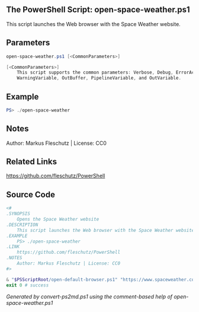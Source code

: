 ## The PowerShell Script: open-space-weather.ps1

This script launches the Web browser with the Space Weather website.

## Parameters
```powershell
open-space-weather.ps1 [<CommonParameters>]

[<CommonParameters>]
    This script supports the common parameters: Verbose, Debug, ErrorAction, ErrorVariable, WarningAction, 
    WarningVariable, OutBuffer, PipelineVariable, and OutVariable.
```

## Example
```powershell
PS> ./open-space-weather

```

## Notes
Author: Markus Fleschutz | License: CC0

## Related Links
https://github.com/fleschutz/PowerShell

## Source Code
```powershell
<#
.SYNOPSIS
	Opens the Space Weather website 
.DESCRIPTION
	This script launches the Web browser with the Space Weather website.
.EXAMPLE
	PS> ./open-space-weather
.LINK
	https://github.com/fleschutz/PowerShell
.NOTES
	Author: Markus Fleschutz | License: CC0
#>

& "$PSScriptRoot/open-default-browser.ps1" "https://www.spaceweather.com"
exit 0 # success
```

*Generated by convert-ps2md.ps1 using the comment-based help of open-space-weather.ps1*
